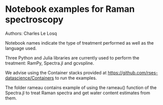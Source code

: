 # Notebook examples for Raman spectroscopy

Authors: Charles Le Losq

Notebook names indicate the type of treatment performed as well as the language used.

Three Python and Julia libraries are currently used to perform the treatment: RamPy, Spectra.jl and gcvspline.

We advise using the Container stacks provided at https://github.com/rses-datascience/Containers to run the examples.

The folder rameau contains example of using the rameau() function of the Spectra.jl to treat Raman spectra and get water content estimates from them.